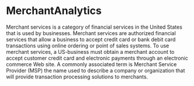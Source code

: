 # MerchantAnalytics
Merchant services is a category of financial services in the United States that is used by businesses. Merchant services are authorized financial services that allow a business to accept credit card or bank debit card transactions using online ordering or point of sales systems. To use merchant services, a US-business must obtain a merchant account to accept customer credit card and electronic payments through an electronic commerce Web site.  A commonly associated term is Merchant Service Provider (MSP) the name used to describe a company or organization that will provide transaction processing solutions to merchants. 
